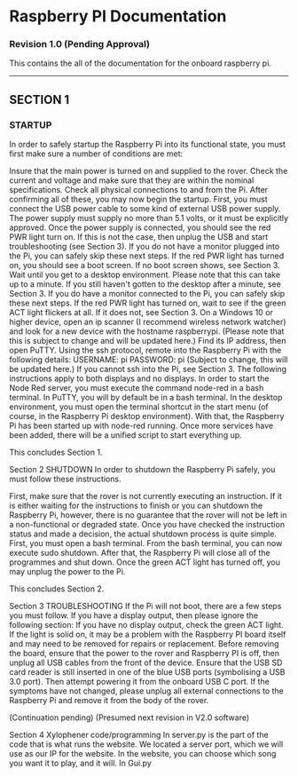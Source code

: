 # Raspberry PI Documentation
### Revision 1.0 (Pending Approval)

This contains the all of the documentation for the onboard raspberry pi.


---


## SECTION 1
### STARTUP

In order to safely startup the Raspberry Pi into its functional state, you must first make sure a number of conditions are met:

Insure that the main power is turned on and supplied to the rover.
Check the current and voltage and make sure that they are within the nominal specifications.
Check all physical connections to and from the Pi.
After confirming all of these, you may now begin the startup. First, you must connect the USB power cable to some kind of external USB power supply. The power supply must supply no more than 5.1 volts, or it must be explicitly approved. Once the power supply is connected, you should see the red PWR light turn on. If this is not the case, then unplug the USB and start troubleshooting (see Section 3). If you do not have a monitor plugged into the Pi, you can safely skip these next steps. If the red PWR light has turned on, you should see a boot screen. If no boot screen shows, see Section 3. Wait until you get to a desktop environment. Please note that this can take up to a minute. If you still haven't gotten to the desktop after a minute, see Section 3. If you do have a monitor connected to the Pi, you can safely skip these next steps. If the red PWR light has turned on, wait to see if the green ACT light flickers at all. If it does not, see Section 3. On a Windows 10 or higher device, open an ip scanner (I recommend wireless network watcher) and look for a new device with the hostname raspberrypi. (Please note that this is subject to change and will be updated here.) Find its IP address, then open PuTTY. Using the ssh protocol, remote into the Raspberry Pi with the following details: USERNAME: pi PASSWORD: pi (Subject to change, this will be updated here.) If you cannot ssh into the Pi, see Section 3. The following instructions apply to both displays and no displays. In order to start the Node Red server, you must execute the command node-red in a bash terminal. In PuTTY, you will by default be in a bash terminal. In the desktop environment, you must open the terminal shortcut in the start menu (of course, in the Raspberry Pi desktop environment). With that, the Raspberry Pi has been started up with node-red running. Once more services have been added, there will be a unified script to start everything up.

This concludes Section 1.

Section 2
SHUTDOWN
In order to shutdown the Raspberry Pi safely, you must follow these instructions.

First, make sure that the rover is not currently executing an instruction. If it is either waiting for the instructions to finish or you can shutdown the Raspberry Pi, however, there is no guarantee that the rover will not be left in a non-functional or degraded state. Once you have checked the instruction status and made a decision, the actual shutdown process is quite simple. First, you must open a bash terminal. From the bash terminal, you can now execute sudo shutdown. After that, the Raspberry Pi will close all of the programmes and shut down. Once the green ACT light has turned off, you may unplug the power to the Pi.

This concludes Section 2.

Section 3
TROUBLESHOOTING
If the Pi will not boot, there are a few steps you must follow. If you have a display output, then please ignore the following section: If you have no display output, check the green ACT light. If the light is solid on, it may be a problem with the Raspberry PI board itself and may need to be removed for repairs or replacement. Before removing the board, ensure that the power to the rover and Raspberry PI is off, then unplug all USB cables from the front of the device. Ensure that the USB SD card reader is still inserted in one of the blue USB ports (symbolising a USB 3.0 port). Then attempt powering it from the onboard USB C port. If the symptoms have not changed, please unplug all external connections to the Raspberry Pi and remove it from the body of the rover.

(Continuation pending) (Presumed next revision in V2.0 software)

Section 4
Xylophener code/programming
In server.py is the part of the code that is what runs the website. We located a server port, which we will use as our IP for the website. In the website, you can choose which song you want it to play, and it will. In Gui.py
